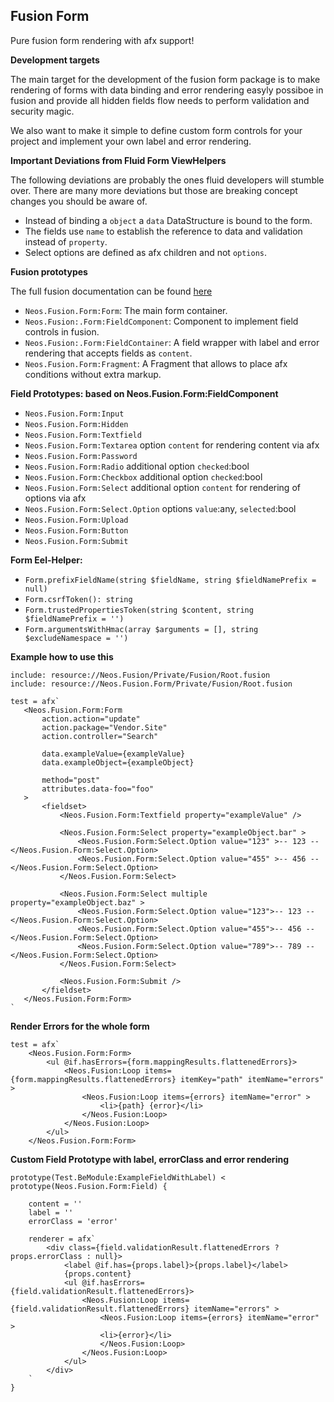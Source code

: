 Fusion Form
-----------

Pure fusion form rendering with afx support!

**Development targets** 

The main target for the development of the fusion form package is to make rendering
of forms with data binding and error rendering easyly possiboe in fusion and
provide all hidden fields flow needs to perform validation and security magic.

We also want to make it simple to define custom form controls for your project and
implement your own label and error rendering. 

**Important Deviations from Fluid Form ViewHelpers**

The following deviations are probably the ones fluid developers will stumble 
over. There are many more deviations but those are breaking concept changes you
should be aware of.

- Instead of binding a `object` a `data` DataStructure is bound to the form.
- The fields use `name` to establish the reference to data and validation instead of `property`.
- Select options are defined as afx children and not `options`.

**Fusion prototypes**

The full fusion documentation can be found [here](Documentation/FusionForm.rst)

- `Neos.Fusion.Form:Form`: The main form container.
- `Neos.Fusion:.Form:FieldComponent`: Component to implement field controls in fusion.
- `Neos.Fusion:.Form:FieldContainer`: A field wrapper with label and error rendering that accepts fields as `content`.
- `Neos.Fusion.Form:Fragment`: A Fragment that allows to place afx conditions without extra markup.

**Field Prototypes: based on Neos.Fusion.Form:FieldComponent**

- `Neos.Fusion.Form:Input`
- `Neos.Fusion.Form:Hidden`
- `Neos.Fusion.Form:Textfield`
- `Neos.Fusion.Form:Textarea` option `content` for rendering content via afx
- `Neos.Fusion.Form:Password`
- `Neos.Fusion.Form:Radio` additional option `checked`:bool
- `Neos.Fusion.Form:Checkbox` additional option `checked`:bool
- `Neos.Fusion.Form:Select` additional option `content` for rendering of options via afx
- `Neos.Fusion.Form:Select.Option` options `value`:any, `selected`:bool
- `Neos.Fusion.Form:Upload`
- `Neos.Fusion.Form:Button`
- `Neos.Fusion.Form:Submit`

**Form Eel-Helper:**

- `Form.prefixFieldName(string $fieldName, string $fieldNamePrefix = null)`
- `Form.csrfToken(): string`
- `Form.trustedPropertiesToken(string $content, string $fieldNamePrefix = '')`
- `Form.argumentsWithHmac(array $arguments = [], string $excludeNamespace = '')`

**Example how to use this**
```
include: resource://Neos.Fusion/Private/Fusion/Root.fusion
include: resource://Neos.Fusion.Form/Private/Fusion/Root.fusion

test = afx`
   <Neos.Fusion.Form:Form
       action.action="update"
       action.package="Vendor.Site"
       action.controller="Search"
       
       data.exampleValue={exampleValue}
       data.exampleObject={exampleObject}
       
       method="post"
       attributes.data-foo="foo"
   >
       <fieldset>
           <Neos.Fusion.Form:Textfield property="exampleValue" />

           <Neos.Fusion.Form:Select property="exampleObject.bar" >
               <Neos.Fusion.Form:Select.Option value="123" >-- 123 -- </Neos.Fusion.Form:Select.Option>
               <Neos.Fusion.Form:Select.Option value="455" >-- 456 -- </Neos.Fusion.Form:Select.Option>
           </Neos.Fusion.Form:Select>

           <Neos.Fusion.Form:Select multiple property="exampleObject.baz" >
               <Neos.Fusion.Form:Select.Option value="123">-- 123 -- </Neos.Fusion.Form:Select.Option>
               <Neos.Fusion.Form:Select.Option value="455">-- 456 -- </Neos.Fusion.Form:Select.Option>
               <Neos.Fusion.Form:Select.Option value="789">-- 789 -- </Neos.Fusion.Form:Select.Option>
           </Neos.Fusion.Form:Select>

           <Neos.Fusion.Form:Submit />
       </fieldset>
   </Neos.Fusion.Form:Form>
`
```

**Render Errors for the whole form**

```
test = afx`
    <Neos.Fusion.Form:Form> 
        <ul @if.hasErrors={form.mappingResults.flattenedErrors}>
            <Neos.Fusion:Loop items={form.mappingResults.flattenedErrors} itemKey="path" itemName="errors" >
                <Neos.Fusion:Loop items={errors} itemName="error" >
                    <li>{path} {error}</li>
                </Neos.Fusion:Loop>
            </Neos.Fusion:Loop>
        </ul>
    </Neos.Fusion.Form:Form>
```

**Custom Field Prototype with label, errorClass and error rendering**

```
prototype(Test.BeModule:ExampleFieldWithLabel) < prototype(Neos.Fusion.Form:Field) {

    content = ''
    label = ''
    errorClass = 'error'

    renderer = afx`
        <div class={field.validationResult.flattenedErrors ? props.errorClass : null}>
            <label @if.has={props.label}>{props.label}</label>
            {props.content}
            <ul @if.hasErrors={field.validationResult.flattenedErrors}>
                <Neos.Fusion:Loop items={field.validationResult.flattenedErrors} itemName="errors" >
                    <Neos.Fusion:Loop items={errors} itemName="error" >
                    <li>{error}</li>
                    </Neos.Fusion:Loop>
                </Neos.Fusion:Loop>
            </ul>
        </div>
    `
}
```

